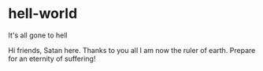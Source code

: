 # hell-world
It's all gone to hell

Hi friends, Satan here.
Thanks to you all I am now the ruler of earth. Prepare for an eternity of suffering!
